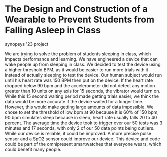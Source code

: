 # The Design and Construction of a Wearable to Prevent Students from Falling Asleep in Class
synopsys '23 project

We are trying to solve the problem of students sleeping in class, which impacts performance and learning. We have engineered a device that can wake people up from sleeping in class. We decided to test the device using a higher threshold BPM, as it would be easier to run more trials with it instead of actually sleeping to test the device. Our human subject would run until his heart rate was 150 BPM then put on the device. If the heart rate dropped below 90 bpm and the accelerometer did not detect any motion greater than 10 units on any axis for 15 seconds, the vibrator would turn on. While this 15 second waiting period made getting trials easier, we think the data would be more accurate if the device waited for a longer time. However, this would make getting large amounts of data impossible. We chose to set the threshold of low bpm at 90 because it is 60% of 150 bpm, 90 bpm simulates sleep because in sleep, heart rate usually falls 20 to 40 percent. The average time the device took to trigger over our 50 tests was 3 minutes and 17 seconds, with only 2 of our 50 data points being outliers. While our device is reliable, it could be improved. A more precise pulse sensor and a SpO2 sensor could improve our device. This device and code could be part of the omnipresent smartwatches that everyone wears, which could benefit many people. 








